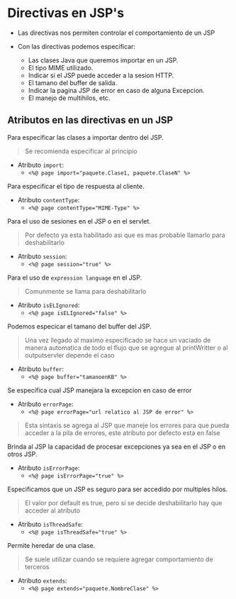 # Directivas en JSP's

* Las directivas nos permiten controlar el comportamiento de un JSP

* Con las directivas podemos especificar:
  * Las clases Java que queremos importar en un JSP.
  * El tipo MIME utilizado.
  * Indicar si el JSP puede acceder a la sesion HTTP.
  * El tamano del buffer de salida.
  * Indicar la pagina JSP de error en caso de alguna Excepcion.
  * El manejo de multihilos, etc.

## Atributos en las directivas en un JSP

Para especificar las clases a importar dentro del JSP.

> Se recomienda especificar al principio

* Atributo `import`:
  * `<%@ page import="paquete.Clase1, paquete.ClaseN" %>`

Para especificar el tipo de respuesta al cliente.

* Atributo `contentType`:
  * `<%@ page contentType="MIME-Type" %>`

Para el uso de sesiones en el JSP o en el servlet.

> Por defecto ya esta habilitado asi que es mas probable llamarlo para
> deshabilitarlo

* Atributo `session`:
  * `<%@ page session="true" %>`

Para el uso de `expression language` en el JSP.

> Comunmente se llama para deshabilitarlo

* Atributo `isELIgnored`:
  * `<%@ page isELIgnored="false" %>`

Podemos especicar el tamano del buffer del JSP.

> Una vez llegado al maximo especificado se hace un vaciado de manera automatica
> de todo el flujo que se agregue al printWritter o al outputservler depende
> el caso

* Atributo `buffer`:
  * `<%@ page buffer="tamanoenKB" %>`

Se especifica cual JSP manejara la excepcion en caso de error

* Atributo `errorPage`:
  * `<%@ page errorPage="url relatico al JSP de error" %>`

> Esta sintaxis se agrega al JSP que maneje los errores para que pueda acceder
> a la pila de errores, este atributo por defecto esta en false

Brinda al JSP la capacidad de procesar excepciones ya sea en el JSP o en otros
JSP.

* Atributo `isErrorPage`:
  * `<%@ page isErrorPage="true" %>`

Especificamos que un JSP es seguro para ser accedido por multiples hilos.

> El valor por default es true, pero si se decide deshabilitarlo hay
> que acceder al atributo

* Atributo `isThreadSafe`:
  * `<%@ page isThreadSafe="true" %>`

Permite heredar de una clase.

> Se suele utilizar cuando se requiere agregar comportamiento de terceros

* Atributo `extends`:
  * `<%@ page extends="paquete.NombreClase" %>`
